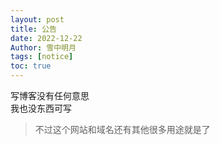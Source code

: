 ```yaml
---
layout: post
title: 公告
date: 2022-12-22
Author: 雪中明月 
tags: [notice]
toc: true
---
```


写博客没有任何意思  
我也没东西可写  
>不过这个网站和域名还有其他很多用途就是了